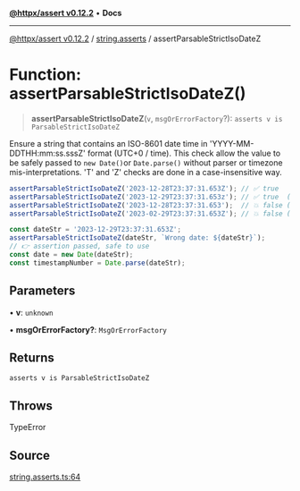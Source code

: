 [**@httpx/assert v0.12.2**](../../README.md) • **Docs**

***

[@httpx/assert v0.12.2](../../README.md) / [string.asserts](../README.md) / assertParsableStrictIsoDateZ

# Function: assertParsableStrictIsoDateZ()

> **assertParsableStrictIsoDateZ**(`v`, `msgOrErrorFactory`?): `asserts v is ParsableStrictIsoDateZ`

Ensure a string that contains an ISO-8601 date time in 'YYYY-MM-DDTHH:mm:ss.sssZ'
format (UTC+0 / time). This check allow the value to be safely passed to `new Date()`or `Date.parse()`
without parser or timezone mis-interpretations. 'T' and 'Z' checks are done in a case-insensitive way.

```typescript
assertParsableStrictIsoDateZ('2023-12-28T23:37:31.653Z'); // ✅ true
assertParsableStrictIsoDateZ('2023-12-29T23:37:31.653z'); // ✅ true  (case-insensitive works)
assertParsableStrictIsoDateZ('2023-12-28T23:37:31.653');  // 💥 false (missing 'Z')
assertParsableStrictIsoDateZ('2023-02-29T23:37:31.653Z'); // 💥 false (No 29th february in 2023)

const dateStr = '2023-12-29T23:37:31.653Z';
assertParsableStrictIsoDateZ(dateStr, `Wrong date: ${dateStr}`);
// 👉 assertion passed, safe to use
const date = new Date(dateStr);
const timestampNumber = Date.parse(dateStr);
```

## Parameters

• **v**: `unknown`

• **msgOrErrorFactory?**: `MsgOrErrorFactory`

## Returns

`asserts v is ParsableStrictIsoDateZ`

## Throws

TypeError

## Source

[string.asserts.ts:64](https://github.com/belgattitude/httpx/blob/736f60a5e7cab55c1cdb451c3a30a47ad2eca5ed/packages/assert/src/string.asserts.ts#L64)
